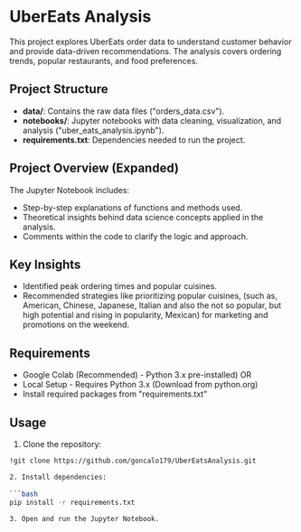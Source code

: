 
# UberEats Analysis

This project explores UberEats order data to understand customer behavior and provide data-driven recommendations. The analysis covers ordering trends, popular restaurants, and food preferences.

## Project Structure
- **data/**: Contains the raw data files ("orders_data.csv").
- **notebooks/**: Jupyter notebooks with data cleaning, visualization, and analysis ("uber_eats_analysis.ipynb").
- **requirements.txt**: Dependencies needed to run the project.

## Project Overview (Expanded)
The Jupyter Notebook includes:
- Step-by-step explanations of functions and methods used.
- Theoretical insights behind data science concepts applied in the analysis.
- Comments within the code to clarify the logic and approach.

## Key Insights
- Identified peak ordering times and popular cuisines.
- Recommended strategies like prioritizing popular cuisines, (such as, American, Chinese, Japanese, Italian and also the not so popular, but high potential and rising in popularity, Mexican) for marketing and promotions on the weekend.

## Requirements
- Google Colab (Recommended) - Python 3.x pre-installed)
OR
- Local Setup - Requires Python 3.x (Download from python.org)
- Install required packages from "requirements.txt"

## Usage
1. Clone the repository:
 
```bash
!git clone https://github.com/goncalo179/UberEatsAnalysis.git

2. Install dependencies:
    
```bash
pip install -r requirements.txt
    
3. Open and run the Jupyter Notebook.
